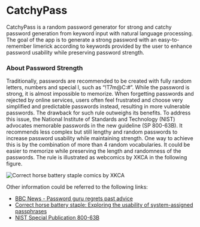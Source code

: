 CatchyPass
======

CatchyPass is a random password generator for strong and catchy password generation from keyword input with natural language processing. The goal of the app is to generate a strong password with an easy-to-remember limerick according to keywords provided by the user to enhance password usability while preserving password strength.

### About Password Strength
Traditionally, passwords are recommended to be created with fully random letters, numbers and special l, such as “!T7m@C:#”. While the password is strong, it is almost impossible to memorize. When forgetting passwords and rejected by online services, users often feel frustrated and choose very simplified and predictable passwords instead, resulting in more vulnerable passwords. The drawback for such rule outweighs its benefits. To address this issue, the National Institute of Standards and Technology (NIST) advocates memorable passwords in the new guideline (SP 800-63B). It recommends less complex but still lengthy and random passwords to increase password usability while maintaining strength. One way to achieve this is by the combination of more than 4 random vocabularies. It could be easier to memorize while preserving the length and randomness of the passwords. The rule is illustrated as webcomics by XKCA in the following figure.

![Correct horse battery staple comics by XKCA](https://imgs.xkcd.com/comics/password_strength.png)

Other information could be referred to the following links:
- [BBC News - Password guru regrets past advice](https://www.bbc.com/news/technology-40875534)
- [Correct horse battery staple: Exploring the usability of system-assigned passphrases](http://cups.cs.cmu.edu/rshay/pubs/shay2012correct.pdf)
- [NIST Special Publication 800-63B](https://pages.nist.gov/800-63-3/sp800-63b.html)
